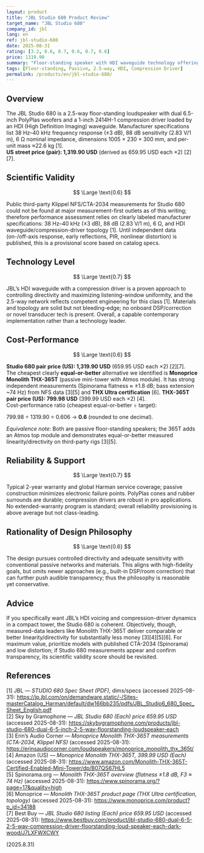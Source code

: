```yaml
---
layout: product
title: "JBL Studio 680 Product Review"
target_name: "JBL Studio 680"
company_id: jbl
lang: en
ref: jbl-studio-680
date: 2025-08-31
rating: [3.2, 0.6, 0.7, 0.6, 0.7, 0.6]
price: 1319.90
summary: "Floor-standing speaker with HDI waveguide technology offering acceptable performance but poor cost-effectiveness against modern alternatives"
tags: [Floor-standing, Passive, 2.5-way, HDI, Compression Driver]
permalink: /products/en/jbl-studio-680/
---
```


## Overview

The JBL Studio 680 is a 2.5-way floor-standing loudspeaker with dual 6.5-inch PolyPlas woofers and a 1-inch 2414H-1 compression driver loaded by an HDI (High Definition Imaging) waveguide. Manufacturer specifications list 38 Hz–40 kHz frequency response (±3 dB), 88 dB sensitivity (2.83 V/1 m), 6 Ω nominal impedance, dimensions 1005 × 230 × 300 mm, and per-unit mass ≈22.6 kg [1].  
**US street price (pair): 1,319.90 USD** (derived as 659.95 USD each ×2) [2][7].

## Scientific Validity

$$ \Large \text{0.6} $$

Public third-party Klippel NFS/CTA-2034 measurements for Studio 680 could not be found at major measurement-first outlets as of this writing; therefore performance assessment relies on clearly labeled manufacturer specifications: 38 Hz–40 kHz (±3 dB), 88 dB (2.83 V/1 m), 6 Ω, and HDI waveguide/compression-driver topology [1]. Until independent data (on-/off-axis response, early reflections, PIR, nonlinear distortion) is published, this is a provisional score based on catalog specs.

## Technology Level

$$ \Large \text{0.7} $$

JBL’s HDI waveguide with a compression driver is a proven approach to controlling directivity and maximizing listening-window uniformity, and the 2.5-way network reflects competent engineering for this class [1]. Materials and topology are solid but not bleeding-edge; no onboard DSP/correction or novel transducer tech is present. Overall, a capable contemporary implementation rather than a technology leader.

## Cost-Performance

$$ \Large \text{0.6} $$

**Studio 680 pair price (US): 1,319.90 USD** (659.95 USD each ×2) [2][7].  
The cheapest clearly **equal-or-better** alternative we identified is **Monoprice Monolith THX-365T** (passive mini-tower with Atmos module). It has strong independent measurements (Spinorama flatness ≈ ±1.8 dB; bass extension ~74 Hz) from NFS data [3][5] and **THX Ultra certification** [6]. **THX-365T pair price (US): 799.98 USD** (399.99 USD each ×2) [4].  
Cost-performance ratio (cheapest equal-or-better ÷ target):

799.98 ÷ 1319.90 = 0.606 → **0.6** (rounded to one decimal).

*Equivalence note:* Both are passive floor-standing speakers; the 365T adds an Atmos top module and demonstrates equal-or-better measured linearity/directivity on third-party rigs [3][5].

## Reliability & Support

$$ \Large \text{0.7} $$

Typical 2-year warranty and global Harman service coverage; passive construction minimizes electronic failure points. PolyPlas cones and rubber surrounds are durable; compression drivers are robust in pro applications. No extended-warranty program is standard; overall reliability provisioning is above average but not class-leading.

## Rationality of Design Philosophy

$$ \Large \text{0.6} $$

The design pursues controlled directivity and adequate sensitivity with conventional passive networks and materials. This aligns with high-fidelity goals, but omits newer approaches (e.g., built-in DSP/room correction) that can further push audible transparency; thus the philosophy is reasonable yet conservative.

## Advice

If you specifically want JBL’s HDI voicing and compression-driver dynamics in a compact tower, the Studio 680 is coherent. Objectively, though, measured-data leaders like Monolith THX-365T deliver comparable or better linearity/directivity for substantially less money [3][4][5][6]. For maximum value, prioritize models with published CTA-2034 (Spinorama) and low distortion; if Studio 680 measurements appear and confirm transparency, its scientific validity score should be revisited.

## References

[1] JBL — *STUDIO 680 Spec Sheet (PDF),* dims/specs (accessed 2025-08-31): https://jp.jbl.com/on/demandware.static/-/Sites-masterCatalog_Harman/default/dw166bb235/pdfs/JBL_Studio6_680_Spec_Sheet_English.pdf  
[2] Sky by Gramophone — *JBL Studio 680 (Each) price 659.95 USD* (accessed 2025-08-31): https://skybygramophone.com/products/jbl-studio-680-dual-6-5-inch-2-5-way-floorstanding-loudspeaker-each  
[3] Erin’s Audio Corner — *Monoprice Monolith THX-365T measurements (CTA-2034, Klippel NFS)* (accessed 2025-08-31): https://erinsaudiocorner.com/loudspeakers/monoprice_monolith_thx_365t/  
[4] Amazon (US) — *Monoprice Monolith THX-365T, 399.99 USD (Each)* (accessed 2025-08-31): https://www.amazon.com/Monolith-THX-365T-Certified-Enabled-Mini-Tower/dp/B07QS67HL5  
[5] Spinorama.org — *Monolith THX-365T overview (flatness ±1.8 dB, F3 ≈ 74 Hz)* (accessed 2025-08-31): https://www.spinorama.org/?page=17&quality=high  
[6] Monoprice — *Monolith THX-365T product page (THX Ultra certification, topology)* (accessed 2025-08-31): https://www.monoprice.com/product?p_id=34188  
[7] Best Buy — *JBL Studio 680 listing (Each) price 659.95 USD* (accessed 2025-08-31): https://www.bestbuy.com/product/jbl-studio-680-dual-6-5-2-5-way-compression-driver-floorstanding-loud-speaker-each-dark-wood/J7LXFWXCWY

(2025.8.31)

